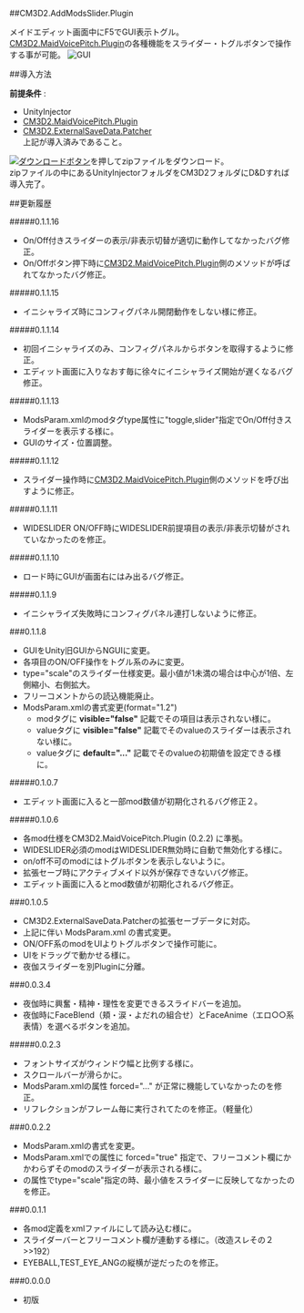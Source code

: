 ##CM3D2.AddModsSlider.Plugin

メイドエディット画面中にF5でGUI表示トグル。  
[CM3D2.MaidVoicePitch.Plugin][]の各種機能をスライダー・トグルボタンで操作する事が可能。
![GUI](http://i.imgur.com/l1APIa3.png  "GUI")  


##導入方法

**前提条件** :  
* UnityInjector
* [CM3D2.MaidVoicePitch.Plugin][]
* [CM3D2.ExternalSaveData.Patcher][]  
上記が導入済みであること。  
  
[![ダウンロードボタン][img_download]][master zip]を押してzipファイルをダウンロード。  
zipファイルの中にあるUnityInjectorフォルダをCM3D2フォルダにD&Dすれば導入完了。  


##更新履歴

#####0.1.1.16
* On/Off付きスライダーの表示/非表示切替が適切に動作してなかったバグ修正。
* On/Offボタン押下時に[CM3D2.MaidVoicePitch.Plugin][]側のメソッドが呼ばれてなかったバグ修正。

#####0.1.1.15
* イニシャライズ時にコンフィグパネル開閉動作をしない様に修正。

#####0.1.1.14
* 初回イニシャライズのみ、コンフィグパネルからボタンを取得するように修正。
* エディット画面に入りなおす毎に徐々にイニシャライズ開始が遅くなるバグ修正。

#####0.1.1.13
* ModsParam.xmlのmodタグtype属性に"toggle,slider"指定でOn/Off付きスライダーを表示する様に。
* GUIのサイズ・位置調整。

#####0.1.1.12
* スライダー操作時に[CM3D2.MaidVoicePitch.Plugin][]側のメソッドを呼び出すように修正。

#####0.1.1.11
* WIDESLIDER ON/OFF時にWIDESLIDER前提項目の表示/非表示切替がされていなかったのを修正。

#####0.1.1.10
* ロード時にGUIが画面右にはみ出るバグ修正。

#####0.1.1.9
* イニシャライズ失敗時にコンフィグパネル連打しないように修正。

###0.1.1.8
* GUIをUnity旧GUIからNGUIに変更。
* 各項目のON/OFF操作をトグル系のみに変更。
* type="scale"のスライダー仕様変更。最小値が1未満の場合は中心が1倍、左側縮小、右側拡大。
* フリーコメントからの読込機能廃止。
* ModsParam.xmlの書式変更(format="1.2")
    * modタグに **visible="false"** 記載でその項目は表示されない様に。
    * valueタグに **visible="false"** 記載でそのvalueのスライダーは表示されない様に。
    * valueタグに **default="..."** 記載でそのvalueの初期値を設定できる様に。

#####0.1.0.7
* エディット画面に入ると一部mod数値が初期化されるバグ修正２。

#####0.1.0.6
* 各mod仕様をCM3D2.MaidVoicePitch.Plugin (0.2.2) に準拠。
* WIDESLIDER必須のmodはWIDESLIDER無効時に自動で無効化する様に。
* on/off不可のmodにはトグルボタンを表示しないように。
* 拡張セーブ時にアクティブメイド以外が保存できないバグ修正。
* エディット画面に入るとmod数値が初期化されるバグ修正。

###0.1.0.5
* CM3D2.ExternalSaveData.Patcherの拡張セーブデータに対応。
* 上記に伴い ModsParam.xml の書式変更。
* ON/OFF系のmodをUIよりトグルボタンで操作可能に。
* UIをドラッグで動かせる様に。
* 夜伽スライダーを別Pluginに分離。

###0.0.3.4
* 夜伽時に興奮・精神・理性を変更できるスライドバーを追加。  
* 夜伽時にFaceBlend（頬・涙・よだれの組合せ）とFaceAnime（エロ○○系表情）を選べるボタンを追加。

#####0.0.2.3
* フォントサイズがウィンドウ幅と比例する様に。
* スクロールバーが滑らかに。
* ModsParam.xmlの<mod>属性 forced="..." が正常に機能していなかったのを修正。
* リフレクションがフレーム毎に実行されてたのを修正。（軽量化）

###0.0.2.2
* ModsParam.xmlの書式を変更。
* ModsParam.xmlで<mod>の属性に forced="true" 指定で、フリーコメント欄にかかわらずそのmodのスライダーが表示される様に。
* <value>の属性でtype="scale"指定の時、最小値をスライダーに反映してなかったのを修正。

###0.0.1.1
* 各mod定義をxmlファイルにして読み込む様に。
* スライダーバーとフリーコメント欄が連動する様に。（改造スレその２>>192）
* EYEBALL,TEST_EYE_ANGの縦横が逆だったのを修正。

###0.0.0.0
* 初版

[CM3D2.MaidVoicePitch.Plugin]: https://github.com/neguse11/cm3d2_plugins_okiba/tree/master/MaidVoicePitch "neguse11/cm3d2_plugins_okiba/MaidVoicePitch/"
[CM3D2.ExternalSaveData.Patcher]: https://github.com/neguse11/cm3d2_plugins_okiba/tree/master/ExternalSaveData "neguse11/cm3d2_plugins_okiba/ExternalSaveData/"
[master zip]:https://github.com/CM3D2-01/CM3D2.AddModsSlider.Plugin/archive/master.zip "master zip"
[img_download]: http://i.imgur.com/byav3Uf.png "ダウンロードボタン"
